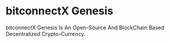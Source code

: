 # bitconnectX Genesis

bitconnectX Genesis Is An Open-Source And BlockChain Based Decentralized Crypto-Currency.
